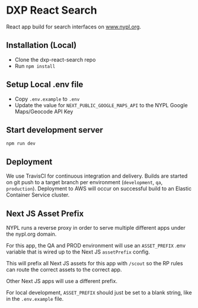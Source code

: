# DXP React Search

React app build for search interfaces on www.nypl.org.

## Installation (Local)

- Clone the dxp-react-search repo
- Run `npm install`

## Setup Local .env file
- Copy `.env.example` to `.env`
- Update the value for `NEXT_PUBLIC_GOOGLE_MAPS_API` to the NYPL Google Maps/Geocode API Key

## Start development server
```
npm run dev
```

## Deployment

We use TravisCI for continuous integration and delivery. Builds are started on git push to a target branch per environment (`development`, `qa`, `production`). Deployment to AWS will occur on successful build to an Elastic Container Service cluster.

## Next JS Asset Prefix

NYPL runs a reverse proxy in order to serve multiple different apps under the nypl.org domain.

For this app, the QA and PROD environment will use an `ASSET_PREFIX` .env variable that is wired up to the Next JS `assetPrefix` config.

This will prefix all Next JS assets for this app with `/scout` so the RP rules can route the correct assets to the correct app.

Other Next JS apps will use a different prefix.

For local development, `ASSET_PREFIX` should just be set to a blank string, like in the `.env.example` file.
